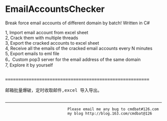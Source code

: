 EmailAccountsChecker
====================

Break force email accounts of different domain by batch! Written in C#


1, Import email account from excel sheet <br/>
2, Crack them with multiple threads  <br/>
3, Export the cracked accounts to excel sheet <br/>
4, Receive all the emails of the cracked email accounts  every  N minutes <br/>
5, Export emails to eml file  <br/>
6，Custom pop3 server for the email address of the same domain <br/>
7, Explore it by yourself <br/>
<pre>

=======================================================

邮箱批量爆破，定时收取邮件,excel 导入导出。

</pre>

<hr/>



                                Please email me any bug to cmdbat#126.com
								my blog http://blog.163.com/cmdbat@126

